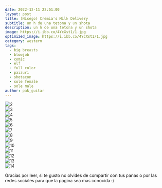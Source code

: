```yaml
---
date: 2022-12-11 22:51:00
layout: post
title: (Nisego) Cremia's Milk Delivery
subtitle: un h de una tetona y un shota
description: un h de una tetona y un shota
image: https://i.ibb.co/4YcXst1/1.jpg
optimized_image: https://i.ibb.co/4YcXst1/1.jpg
category: western
tags:
  - big breasts
  - blowjob
  - comic
  - elf
  - full color
  - paizuri
  - shotacon
  - sole female
  - sole male
author: pak_guitar
---
```


<img src="https://i.ibb.co/TmR6mj9/2.jpg" alt="2" border="0"><br>
<img src="https://i.ibb.co/VWfcNhH/3.jpg" alt="3" border="0"><br>
<img src="https://i.ibb.co/4SnVYYM/4.jpg" alt="4" border="0"><br>
<img src="https://i.ibb.co/vxmpWzc/5.jpg" alt="5" border="0"><br>
<img src="https://i.ibb.co/HDmV0BM/6.jpg" alt="6" border="0"><br>
<img src="https://i.ibb.co/WFBh8gG/7.jpg" alt="7" border="0"><br>
<img src="https://i.ibb.co/KWN92Cc/8.jpg" alt="8" border="0"><br>
<img src="https://i.ibb.co/my1fKbr/9.jpg" alt="9" border="0"><br>
<img src="https://i.ibb.co/Hg1DVY0/10.jpg" alt="10" border="0"><br>
<img src="https://i.ibb.co/YN3mvnF/11.jpg" alt="11" border="0"><br>
<img src="https://i.ibb.co/0ysDMXx/12.jpg" alt="12" border="0"><br>
<img src="https://i.ibb.co/ZNT9StV/13.jpg" alt="13" border="0"><br>
<img src="https://i.ibb.co/bmd9cV3/14.jpg" alt="14" border="0">

Gracias por leer, si te gusto no olvides de compartir
con tus panas o por las redes sociales para que la
pagina sea mas conocida :)
